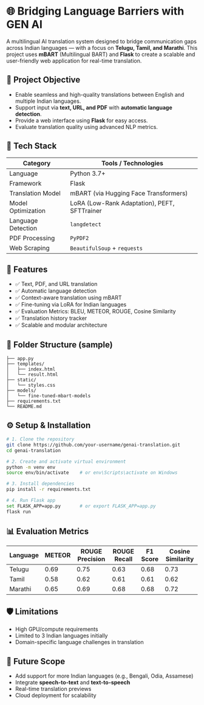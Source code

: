# 🌐 Bridging Language Barriers with GEN AI

A multilingual AI translation system designed to bridge communication gaps across Indian languages — with a focus on **Telugu, Tamil, and Marathi**. This project uses **mBART** (Multilingual BART) and **Flask** to create a scalable and user-friendly web application for real-time translation.

## 🚀 Project Objective

- Enable seamless and high-quality translations between English and multiple Indian languages.
- Support input via **text, URL, and PDF** with **automatic language detection**.
- Provide a web interface using **Flask** for easy access.
- Evaluate translation quality using advanced NLP metrics.

## 🔧 Tech Stack

| Category            | Tools / Technologies                            |
|---------------------|--------------------------------------------------|
| Language            | Python 3.7+                                      |
| Framework           | Flask                                            |
| Translation Model   | mBART (via Hugging Face Transformers)           |
| Model Optimization  | LoRA (Low-Rank Adaptation), PEFT, SFTTrainer    |
| Language Detection  | `langdetect`                                     |
| PDF Processing      | `PyPDF2`                                         |
| Web Scraping        | `BeautifulSoup` + `requests`                     |

## 🧠 Features

- ✅ Text, PDF, and URL translation
- ✅ Automatic language detection
- ✅ Context-aware translation using mBART
- ✅ Fine-tuning via LoRA for Indian languages
- ✅ Evaluation Metrics: BLEU, METEOR, ROUGE, Cosine Similarity
- ✅ Translation history tracker
- ✅ Scalable and modular architecture

## 📂 Folder Structure (sample)

```
├── app.py
├── templates/
│   ├── index.html
│   └── result.html
├── static/
│   └── styles.css
├── models/
│   └── fine-tuned-mbart-models
├── requirements.txt
└── README.md
```

## ⚙️ Setup & Installation

```bash
# 1. Clone the repository
git clone https://github.com/your-username/genai-translation.git
cd genai-translation

# 2. Create and activate virtual environment
python -m venv env
source env/bin/activate    # or env\Scripts\activate on Windows

# 3. Install dependencies
pip install -r requirements.txt

# 4. Run Flask app
set FLASK_APP=app.py       # or export FLASK_APP=app.py
flask run
```

## 📊 Evaluation Metrics

| Language | METEOR | ROUGE Precision | ROUGE Recall | F1 Score | Cosine Similarity |
|----------|--------|------------------|---------------|----------|-------------------|
| Telugu   | 0.69   | 0.75             | 0.63          | 0.68     | 0.73              |
| Tamil    | 0.58   | 0.62             | 0.61          | 0.61     | 0.62              |
| Marathi  | 0.65   | 0.69             | 0.68          | 0.68     | 0.72              |

## 🛡️ Limitations

- High GPU/compute requirements
- Limited to 3 Indian languages initially
- Domain-specific language challenges in translation

## 🔭 Future Scope

- Add support for more Indian languages (e.g., Bengali, Odia, Assamese)
- Integrate **speech-to-text** and **text-to-speech**
- Real-time translation previews
- Cloud deployment for scalability



